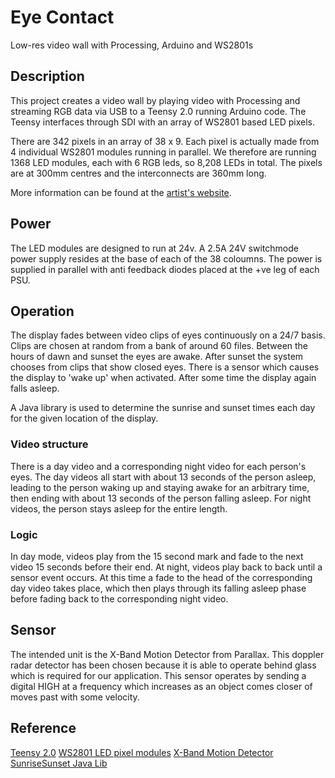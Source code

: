 # Eye Contact

Low-res video wall with Processing, Arduino and WS2801s

## Description

This project creates a video wall by playing video with Processing and streaming RGB data via USB to a Teensy 2.0 running Arduino code. The Teensy interfaces through SDI with an array of WS2801 based LED pixels.

There are 342 pixels in an array of 38 x 9. Each pixel is actually made from 4 individual WS2801 modules running in parallel. We therefore are running 1368 LED modules, each with 6 RGB leds, so 8,208 LEDs in total. The pixels are at 300mm centres and the interconnects are 360mm long.

More information can be found at the [artist's website](http://www.peterdavidhudson.com/?p=51).

## Power

The LED modules are designed to run at 24v. A 2.5A 24V switchmode power supply resides at the base of each of the 38 coloumns. The power is supplied in parallel with anti feedback diodes placed at the +ve leg of each PSU.

## Operation

The display fades between video clips of eyes continuously on a 24/7 basis. Clips are chosen at random from a bank of around 60 files. Between the hours of dawn and sunset the eyes are awake. After sunset the system chooses from clips that show closed eyes. There is a sensor which causes the display to 'wake up' when activated. After some time the display again falls asleep.

A Java library is used to determine the sunrise and sunset times each day for the given location of the display.

### Video structure

There is a day video and a corresponding night video for each person's eyes. The day videos all start with about 13 seconds of the person asleep, leading to the person waking up and staying awake for an arbitrary time, then ending with about 13 seconds of the person falling asleep. For night videos, the person stays asleep for the entire length.

### Logic

In day mode, videos play from the 15 second mark and fade to the next video 15 seconds before their end. At night, videos play back to back until a sensor event occurs. At this time a fade to the head of the corresponding day video takes place, which then plays through its falling asleep phase before fading back to the corresponding night video.

## Sensor

The intended unit is the X-Band Motion Detector from Parallax. This doppler radar detector has been chosen because it is able to operate behind glass which is required for our application. This sensor operates by sending a digital HIGH at a frequency which increases as an object comes closer of moves past with some velocity. 

## Reference

[Teensy 2.0](http://www.pjrc.com/store/teensy.html)
[WS2801 LED pixel modules](http://led-studien.de/docs/RGB-Pixel_Datenblatt.pdf)
[X-Band Motion Detector](http://www.parallax.com/product/32213)
[SunriseSunset Java Lib](https://github.com/mikereedell/sunrisesunsetlib-java)
 